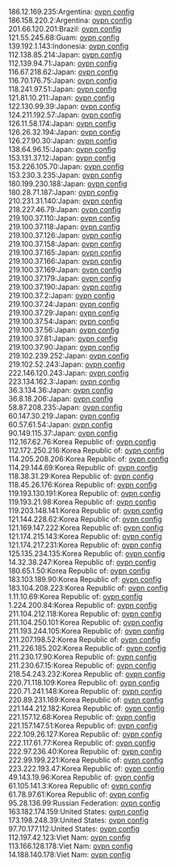 186.12.169.235:Argentina: [ovpn config](vpn/186_12_169_235.ovpn)  
186.158.220.2:Argentina: [ovpn config](vpn/186_158_220_2.ovpn)  
201.66.120.201:Brazil: [ovpn config](vpn/201_66_120_201.ovpn)  
121.55.245.68:Guam: [ovpn config](vpn/121_55_245_68.ovpn)  
139.192.1.143:Indonesia: [ovpn config](vpn/139_192_1_143.ovpn)  
112.138.85.214:Japan: [ovpn config](vpn/112_138_85_214.ovpn)  
112.139.94.71:Japan: [ovpn config](vpn/112_139_94_71.ovpn)  
116.67.218.62:Japan: [ovpn config](vpn/116_67_218_62.ovpn)  
116.70.176.75:Japan: [ovpn config](vpn/116_70_176_75.ovpn)  
118.241.97.51:Japan: [ovpn config](vpn/118_241_97_51.ovpn)  
121.81.10.211:Japan: [ovpn config](vpn/121_81_10_211.ovpn)  
122.130.99.39:Japan: [ovpn config](vpn/122_130_99_39.ovpn)  
124.211.192.57:Japan: [ovpn config](vpn/124_211_192_57.ovpn)  
126.11.58.174:Japan: [ovpn config](vpn/126_11_58_174.ovpn)  
126.26.32.194:Japan: [ovpn config](vpn/126_26_32_194.ovpn)  
126.27.90.30:Japan: [ovpn config](vpn/126_27_90_30.ovpn)  
138.64.96.15:Japan: [ovpn config](vpn/138_64_96_15.ovpn)  
153.131.37.12:Japan: [ovpn config](vpn/153_131_37_12.ovpn)  
153.226.105.70:Japan: [ovpn config](vpn/153_226_105_70.ovpn)  
153.230.3.235:Japan: [ovpn config](vpn/153_230_3_235.ovpn)  
180.199.230.188:Japan: [ovpn config](vpn/180_199_230_188.ovpn)  
180.28.71.187:Japan: [ovpn config](vpn/180_28_71_187.ovpn)  
210.231.31.140:Japan: [ovpn config](vpn/210_231_31_140.ovpn)  
218.227.46.79:Japan: [ovpn config](vpn/218_227_46_79.ovpn)  
219.100.37.110:Japan: [ovpn config](vpn/219_100_37_110.ovpn)  
219.100.37.118:Japan: [ovpn config](vpn/219_100_37_118.ovpn)  
219.100.37.126:Japan: [ovpn config](vpn/219_100_37_126.ovpn)  
219.100.37.158:Japan: [ovpn config](vpn/219_100_37_158.ovpn)  
219.100.37.165:Japan: [ovpn config](vpn/219_100_37_165.ovpn)  
219.100.37.166:Japan: [ovpn config](vpn/219_100_37_166.ovpn)  
219.100.37.169:Japan: [ovpn config](vpn/219_100_37_169.ovpn)  
219.100.37.179:Japan: [ovpn config](vpn/219_100_37_179.ovpn)  
219.100.37.190:Japan: [ovpn config](vpn/219_100_37_190.ovpn)  
219.100.37.2:Japan: [ovpn config](vpn/219_100_37_2.ovpn)  
219.100.37.24:Japan: [ovpn config](vpn/219_100_37_24.ovpn)  
219.100.37.29:Japan: [ovpn config](vpn/219_100_37_29.ovpn)  
219.100.37.54:Japan: [ovpn config](vpn/219_100_37_54.ovpn)  
219.100.37.56:Japan: [ovpn config](vpn/219_100_37_56.ovpn)  
219.100.37.81:Japan: [ovpn config](vpn/219_100_37_81.ovpn)  
219.100.37.90:Japan: [ovpn config](vpn/219_100_37_90.ovpn)  
219.102.239.252:Japan: [ovpn config](vpn/219_102_239_252.ovpn)  
219.102.52.243:Japan: [ovpn config](vpn/219_102_52_243.ovpn)  
222.146.120.243:Japan: [ovpn config](vpn/222_146_120_243.ovpn)  
223.134.162.3:Japan: [ovpn config](vpn/223_134_162_3.ovpn)  
36.3.134.36:Japan: [ovpn config](vpn/36_3_134_36.ovpn)  
36.8.18.206:Japan: [ovpn config](vpn/36_8_18_206.ovpn)  
58.87.208.235:Japan: [ovpn config](vpn/58_87_208_235.ovpn)  
60.147.30.219:Japan: [ovpn config](vpn/60_147_30_219.ovpn)  
60.57.61.54:Japan: [ovpn config](vpn/60_57_61_54.ovpn)  
90.149.115.37:Japan: [ovpn config](vpn/90_149_115_37.ovpn)  
112.167.62.76:Korea Republic of: [ovpn config](vpn/112_167_62_76.ovpn)  
112.172.250.216:Korea Republic of: [ovpn config](vpn/112_172_250_216.ovpn)  
114.205.208.206:Korea Republic of: [ovpn config](vpn/114_205_208_206.ovpn)  
114.29.144.69:Korea Republic of: [ovpn config](vpn/114_29_144_69.ovpn)  
118.38.31.29:Korea Republic of: [ovpn config](vpn/118_38_31_29.ovpn)  
118.45.26.176:Korea Republic of: [ovpn config](vpn/118_45_26_176.ovpn)  
119.193.130.191:Korea Republic of: [ovpn config](vpn/119_193_130_191.ovpn)  
119.193.21.98:Korea Republic of: [ovpn config](vpn/119_193_21_98.ovpn)  
119.203.148.141:Korea Republic of: [ovpn config](vpn/119_203_148_141.ovpn)  
121.144.228.62:Korea Republic of: [ovpn config](vpn/121_144_228_62.ovpn)  
121.169.147.222:Korea Republic of: [ovpn config](vpn/121_169_147_222.ovpn)  
121.174.215.143:Korea Republic of: [ovpn config](vpn/121_174_215_143.ovpn)  
121.174.217.231:Korea Republic of: [ovpn config](vpn/121_174_217_231.ovpn)  
125.135.234.135:Korea Republic of: [ovpn config](vpn/125_135_234_135.ovpn)  
14.32.38.247:Korea Republic of: [ovpn config](vpn/14_32_38_247.ovpn)  
180.65.1.50:Korea Republic of: [ovpn config](vpn/180_65_1_50.ovpn)  
183.103.189.90:Korea Republic of: [ovpn config](vpn/183_103_189_90.ovpn)  
183.104.208.223:Korea Republic of: [ovpn config](vpn/183_104_208_223.ovpn)  
1.11.10.69:Korea Republic of: [ovpn config](vpn/1_11_10_69.ovpn)  
1.224.200.84:Korea Republic of: [ovpn config](vpn/1_224_200_84.ovpn)  
211.104.212.118:Korea Republic of: [ovpn config](vpn/211_104_212_118.ovpn)  
211.104.250.101:Korea Republic of: [ovpn config](vpn/211_104_250_101.ovpn)  
211.193.244.105:Korea Republic of: [ovpn config](vpn/211_193_244_105.ovpn)  
211.207.198.52:Korea Republic of: [ovpn config](vpn/211_207_198_52.ovpn)  
211.226.185.202:Korea Republic of: [ovpn config](vpn/211_226_185_202.ovpn)  
211.230.17.90:Korea Republic of: [ovpn config](vpn/211_230_17_90.ovpn)  
211.230.67.15:Korea Republic of: [ovpn config](vpn/211_230_67_15.ovpn)  
218.54.243.232:Korea Republic of: [ovpn config](vpn/218_54_243_232.ovpn)  
220.71.118.109:Korea Republic of: [ovpn config](vpn/220_71_118_109.ovpn)  
220.71.241.148:Korea Republic of: [ovpn config](vpn/220_71_241_148.ovpn)  
220.89.231.169:Korea Republic of: [ovpn config](vpn/220_89_231_169.ovpn)  
221.144.212.182:Korea Republic of: [ovpn config](vpn/221_144_212_182.ovpn)  
221.157.12.68:Korea Republic of: [ovpn config](vpn/221_157_12_68.ovpn)  
221.157.147.51:Korea Republic of: [ovpn config](vpn/221_157_147_51.ovpn)  
222.109.26.127:Korea Republic of: [ovpn config](vpn/222_109_26_127.ovpn)  
222.117.61.77:Korea Republic of: [ovpn config](vpn/222_117_61_77.ovpn)  
222.97.236.40:Korea Republic of: [ovpn config](vpn/222_97_236_40.ovpn)  
222.99.199.221:Korea Republic of: [ovpn config](vpn/222_99_199_221.ovpn)  
223.222.193.47:Korea Republic of: [ovpn config](vpn/223_222_193_47.ovpn)  
49.143.19.96:Korea Republic of: [ovpn config](vpn/49_143_19_96.ovpn)  
61.105.141.3:Korea Republic of: [ovpn config](vpn/61_105_141_3.ovpn)  
61.78.97.61:Korea Republic of: [ovpn config](vpn/61_78_97_61.ovpn)  
95.28.136.99:Russian Federation: [ovpn config](vpn/95_28_136_99.ovpn)  
163.182.174.159:United States: [ovpn config](vpn/163_182_174_159.ovpn)  
173.198.248.39:United States: [ovpn config](vpn/173_198_248_39.ovpn)  
97.70.177.112:United States: [ovpn config](vpn/97_70_177_112.ovpn)  
112.197.42.123:Viet Nam: [ovpn config](vpn/112_197_42_123.ovpn)  
113.166.128.178:Viet Nam: [ovpn config](vpn/113_166_128_178.ovpn)  
14.188.140.178:Viet Nam: [ovpn config](vpn/14_188_140_178.ovpn)  
